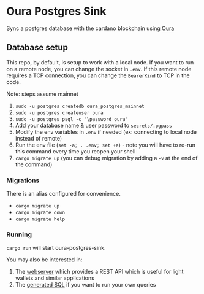 # Oura Postgres Sink

Sync a postgres database with the cardano blockchain using [Oura](https://github.com/txpipe/oura)

## Database setup


This repo, by default, is setup to work with a local node. If you want to run on a remote node, you can change the socket in `.env`. If this remote node requires a TCP connection, you can change the `BearerKind` to TCP in the code.

Note: steps assume mainnet

1) `sudo -u postgres createdb oura_postgres_mainnet`
1) `sudo -u postgres createuser oura`
1) `sudo -u postgres psql -c "\password oura"`
1) Add your database name & user password to `secrets/.pgpass`
1) Modify the env variables in `.env` if needed (ex: connecting to local node instead of remote)
1) Run the env file (`set -a; . .env; set +a`) - note you will have to re-run this command every time you reopen your shell
1) `cargo migrate up` (you can debug migration by adding a `-v` at the end of the command)

### Migrations

There is an alias configured for convenience.

- `cargo migrate up`
- `cargo migrate down`
- `cargo migrate help`

### Running

`cargo run` will start oura-postgres-sink.

You may also be interested in:
1. The [webserver](./webserver/) which provides a REST API which is useful for light wallets and similar applications
2. The [generated SQL](./webserver/bin/schema.sql) if you want to run your own queries
